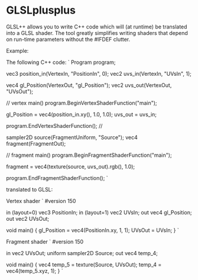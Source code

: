 GLSLplusplus
============

GLSL++ allows you to write C++ code which will (at runtime) be translated into a GLSL shader.
The tool greatly simplifies writing shaders that depend on run-time parameters without the #IFDEF clutter.

Example:

The following C++ code:
`
Program program;

vec3 position_in(VertexIn, "PositionIn", 0);
vec2 uvs_in(VertexIn, "UVsIn", 1);

vec4 gl_Position(VertexOut, "gl_Position");
vec2 uvs_out(VertexOut, "UVsOut");

// vertex main()
program.BeginVertexShaderFunction("main");

gl_Position = vec4(position_in.xy(), 1.0, 1.0);
uvs_out = uvs_in;

program.EndVertexShaderFunction();
//

sampler2D source(FragmentUniform, "Source");
vec4 fragment(FragmentOut);

// fragment main()
program.BeginFragmentShaderFunction("main");

fragment = vec4(texture(source, uvs_out).rgb(), 1.0);

program.EndFragmentShaderFunction();
`

translated to GLSL:

Vertex shader
`
  #version 150

in (layout=0) vec3 PositionIn;
in (layout=1) vec2 UVsIn;
out vec4 gl_Position;
out vec2 UVsOut;

void main()
{
    gl_Position = vec4(PositionIn.xy, 1, 1);
    UVsOut = UVsIn;
}
`

Fragment shader
`
#version 150

in vec2 UVsOut;
uniform sampler2D Source;
out vec4 temp_4;

void main()
{
    vec4 temp_5 = texture(Source, UVsOut);
    temp_4 = vec4(temp_5.xyz, 1);
}
`
